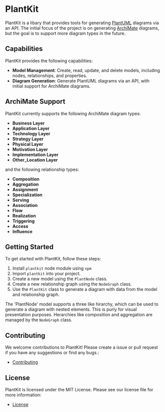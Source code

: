 # PlantKit

PlantKit is a libary that provides tools for generating [PlantUML](https://plantuml.com/) diagrams via an API. The initial focus of the project is on generating [ArchiMate](https://publications.opengroup.org/standards/archimate/specifications/c226) diagrams, but the goal is to support more diagram types in the future.

## Capabilities

PlantKit provides the following capabilities:

* **Model Management**: Create, read, update, and delete models, including nodes, relationships, and properties.
* **Diagram Generation**: Generate PlantUML diagrams via an API, with initial support for ArchiMate diagrams.

## ArchiMate Support

PlantKit currently supports the following ArchiMate diagram types:

* **Business Layer**
* **Application Layer**
* **Technology Layer**
* **Strategy Layer**  
* **Physical Layer**
* **Motivation Layer**
* **Implementation Layer**
* **Other_Location Layer**

and the following relationship types:

* **Composition**
* **Aggregation**
* **Assignment**
* **Specialization**
* **Serving**
* **Association**
* **Flow**
* **Realization**
* **Triggering**
* **Access**
* **Influence**

## Getting Started

To get started with PlantKit, follow these steps:

1. Install `plantkit` node module using `npm`
2. Import `plantkit` into your project.
3. Create a new model using the `PlantNode` class.
4. Create a new relationship graph using the `NodeGraph` class.
5. Use the `PlantKit` class to generate a diagram with data from the model and relationship graph.

The 'PlantNode' model supports a three like hirarchy, which can be used to generate a diagram with nested elements. This is purly for visual presentation purposes. Herarchies like composition and aggregation are managed by the `NodeGraph` class.

## Contributing

We welcome contributions to PlantKit! Please create a issue or pull request if you have any suggestions or find any bugs.:

* [Contributing](https://github.com/localgod/plantkit/issues)

## License

PlantKit is licensed under the MIT License. Please see our license file for more information:

* [License](LICENSE.md)
